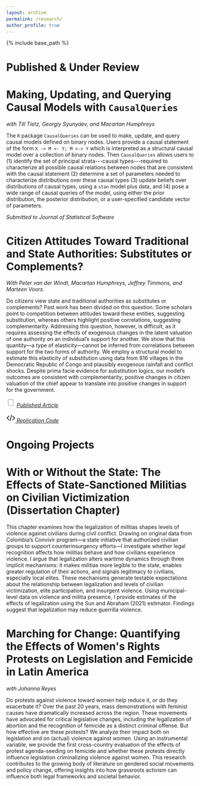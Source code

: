 ```yaml
---
layout: archive
permalink: /research/
author_profile: true
---
```

{% include base_path %}

# Published & Under Review

Making, Updating, and Querying Causal Models with `CausalQueries`
======

_with Till Tietz, Georgiy Syunyaev, and Macartan Humphreys_

The `R` package `CausalQueries`  can be used to make, update, and query causal models defined on binary nodes. Users provide a causal statement of the form `X -> M <- Y; M <-> Y` which is interpreted as a structural causal model over a collection of binary nodes.  Then `CausalQueries` allows users to (1) identify the set of principal strata---causal types---required to characterize all possible causal relations between nodes that are consistent with the causal statement (2) determine a set of parameters needed to characterize distributions over these causal types (3) update beliefs over distributions of causal types, using a `stan` model plus data, and (4) pose a wide range of causal queries of the model, using either the prior distribution, the posterior distribution, or a user-specified candidate vector of parameters.  

_Submitted to Journal of Statistical Software_



Citizen Attitudes Toward Traditional and State Authorities: Substitutes or Complements?
======

_With Peter van der Windt, Macartan Humphreys, Jeffrey Timmons, and Marteen Voors._

Do citizens view state and traditional authorities as substitutes or complements? Past work has been divided on this question. Some scholars point to competition between attitudes toward these entities, suggesting substitution, whereas others highlight positive correlations, suggesting complementarity. Addressing this question, however, is difficult, as it requires assessing the effects of exogenous changes in the latent valuation of one authority on an individual’s support for another. We show that this quantity—a type of elasticity—cannot be inferred from correlations between support for the two forms of authority. We employ a structural model to estimate this elasticity of substitution using data from 816 villages in the Democratic Republic of Congo and plausibly exogenous rainfall and conflict shocks. Despite prima facie evidence for substitution logics, our model’s outcomes are consistent with complementarity; positive changes in citizen valuation of the chief appear to translate into positive changes in support for the government. 

 [<img src="/files/doc-24.png" title = "Manuscript">](https://doi.org/10.1177/0010414018806529) [_Published Article_](https://doi.org/10.1177/0010414018806529)
 
 [<img src="/files/code-24.png" title = "Replication code">](http://www.macartan.nyc/methods/code/replication-vdw-h-m-t-v-2018/)[ _Replication Code_](http://www.macartan.nyc/methods/code/replication-vdw-h-m-t-v-2018/)
 





# Ongoing Projects


With or Without the State: The Effects of State-Sanctioned Militias on Civilian Victimization (Dissertation Chapter)
======
This chapter examines how the legalization of militias shapes levels of violence against civilians during civil conflict. Drawing on original data from Colombia’s Convivir program—a state initiative that authorized civilian groups to support counterinsurgency efforts—I investigate whether legal recognition affects how militias behave and how civilians experience violence. I argue that legalization alters wartime dynamics through three implicit mechanisms: it makes militias more legible to the state, enables greater regulation of their actions, and signals legitimacy to civilians, especially local elites. These mechanisms generate testable expectations about the relationship between legalization and levels of civilian victimization, elite participation, and insurgent violence. Using municipal-level data on violence and militia presence, I provide  estimates of the effects of legalization using the Sun and Abraham (2021) estimator. Findings suggest that legalization may reduce guerrilla violence.


Marching for Change: Quantifying the Effects of Women's Rights Protests on Legislation and Femicide in Latin America 
======

_with Johanna Reyes_

Do protests against violence toward women help reduce it, or do they exacerbate it? Over the past 20 years, mass demonstrations with feminist causes have dramatically increased across the region. These movements have advocated for critical legislative changes, including the legalization of abortion and the recognition of femicide as a distinct criminal offense. But how effective are these protests? We analyze their impact both on legislation and on (actual) violence against women. Using an instrumental variable, we provide the first cross-country evaluation of the effects of protest agenda-seeding on femicide and whether these protests directly influence legislation criminalizing violence against women. This research contributes to the growing body of literature on gendered social movements and policy change, offering insights into how grassroots activism can influence both legal frameworks and societal behavior.


